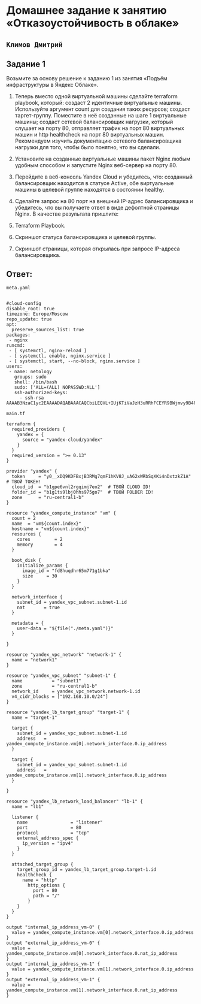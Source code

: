 # Домашнее задание к занятию «Отказоустойчивость в облаке»

## ` Климов Дмитрий `

## Задание 1

Возьмите за основу решение к заданию 1 из занятия «Подъём инфраструктуры в Яндекс Облаке».

1. Теперь вместо одной виртуальной машины сделайте terraform playbook, который:
создаст 2 идентичные виртуальные машины. Используйте аргумент count для создания таких ресурсов;
создаст таргет-группу. Поместите в неё созданные на шаге 1 виртуальные машины;
создаст сетевой балансировщик нагрузки, который слушает на порту 80, отправляет трафик на порт 80 виртуальных машин и http healthcheck на порт 80 виртуальных машин.
Рекомендуем изучить документацию сетевого балансировщика нагрузки для того, чтобы было понятно, что вы сделали.

2. Установите на созданные виртуальные машины пакет Nginx любым удобным способом и запустите Nginx веб-сервер на порту 80.

3. Перейдите в веб-консоль Yandex Cloud и убедитесь, что:
созданный балансировщик находится в статусе Active,
обе виртуальные машины в целевой группе находятся в состоянии healthy.

4. Сделайте запрос на 80 порт на внешний IP-адрес балансировщика и убедитесь, что вы получаете ответ в виде дефолтной страницы Nginx.
В качестве результата пришлите:

1. Terraform Playbook.

2. Скриншот статуса балансировщика и целевой группы.

3. Скриншот страницы, которая открылась при запросе IP-адреса балансировщика.

## Ответ:

` meta.yaml `

```

#cloud-config
disable_root: true
timezone: Europe/Moscow
repo_update: true
apt:
  preserve_sources_list: true
packages:
 - nginx
runcmd:
 - [ systemctl, nginx-reload ]
 - [ systemctl, enable, nginx.service ]
 - [ systemctl, start, --no-block, nginx.service ]
users:
 - name: netology
   groups: sudo
   shell: /bin/bash
   sudo: ['ALL=(ALL) NOPASSWD:ALL']
   ssh-authorized-keys:
     - ssh-rsa AAAAB3NzaC1yc2EAAAADAQABAAACAQCbiLEQVL+IUjKTiVaJzH3uRRhFCEYR9BWjmvy9B4PCQE

```

` main.tf `

```
terraform {
  required_providers {
    yandex = {
      source = "yandex-cloud/yandex"
    }
  }
  required_version = ">= 0.13"
}

provider "yandex" {
  token     = "y0__xDQ9KDFBxjB3RMg7qmF1hKV8J_uA62xWRbSqXKi4nDxtzkZ1A"  # ТВОЙ ТОКЕН!
  cloud_id  = "b1gpe6vnl2rgqimj7eo2"  # ТВОЙ CLOUD ID!
  folder_id = "b1g1ts9lbj0hhs975go7"  # ТВОЙ FOLDER ID!
  zone      = "ru-central1-b"
}

resource "yandex_compute_instance" "vm" {
  count = 2
  name  = "vm${count.index}"
  hostname = "vm${count.index}"
  resources {
    cores         = 2
    memory        = 4
  }

  boot_disk {
    initialize_params {
      image_id = "fd8huqdhr65m771g1bka"
      size     = 30
    }
  }

  network_interface {
    subnet_id = yandex_vpc_subnet.subnet-1.id
    nat       = true
  }

  metadata = {
    user-data = "${file("./meta.yaml")}"
  }

}

resource "yandex_vpc_network" "network-1" {
  name = "network1"
}

resource "yandex_vpc_subnet" "subnet-1" {
  name           = "subnet1"
  zone           = "ru-central1-b"
  network_id     = yandex_vpc_network.network-1.id
  v4_cidr_blocks = ["192.168.10.0/24"]
}

resource "yandex_lb_target_group" "target-1" {
  name = "target-1"

  target {
    subnet_id = yandex_vpc_subnet.subnet-1.id
    address   = yandex_compute_instance.vm[0].network_interface.0.ip_address
  }

  target {
    subnet_id = yandex_vpc_subnet.subnet-1.id
    address   = yandex_compute_instance.vm[1].network_interface.0.ip_address
  }

}

resource "yandex_lb_network_load_balancer" "lb-1" {
  name = "lb1"

  listener {
    name                = "listener"
    port                = 80
    protocol            = "tcp"
    external_address_spec {
      ip_version = "ipv4"
    }
  }

  attached_target_group {
    target_group_id = yandex_lb_target_group.target-1.id
    healthcheck {
      name = "http"
        http_options {
          port = 80
          path = "/"
        }
    }
  }
}

output "internal_ip_address_vm-0" {
  value = yandex_compute_instance.vm[0].network_interface.0.ip_address
}
output "external_ip_address_vm-0" {
  value = yandex_compute_instance.vm[0].network_interface.0.nat_ip_address
}
output "internal_ip_address_vm-1" {
  value = yandex_compute_instance.vm[1].network_interface.0.ip_address
}
output "external_ip_address_vm-1" {
  value = yandex_compute_instance.vm[1].network_interface.0.nat_ip_address
}

```


